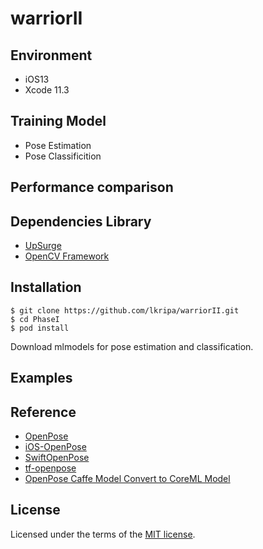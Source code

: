 #  warriorII

## Environment
* iOS13
* Xcode 11.3

## Training Model
* Pose Estimation
* Pose Classificition

## Performance comparison


## Dependencies Library

* [UpSurge](https://github.com/aleph7/Upsurge)
* [OpenCV Framework](https://opencv.org/releases.html)

## Installation

```
$ git clone https://github.com/lkripa/warriorII.git
$ cd PhaseI
$ pod install

```
Download mlmodels for pose estimation and classification.

## Examples


## Reference

* [OpenPose](https://github.com/CMU-Perceptual-Computing-Lab/openpose)
* [iOS-OpenPose](https://github.com/eugenebokhan)
* [SwiftOpenPose](https://github.com/infocom-tpo/SwiftOpenPose)
* [tf-openpose](https://github.com/ildoonet/tf-openpose)
* [OpenPose Caffe Model Convert to CoreML Model](https://gist.github.com/otmb/7b2e1caf3330b97c82dc217af5844ad5)


## License
Licensed under the terms of the [MIT license](LICENSE.txt).




